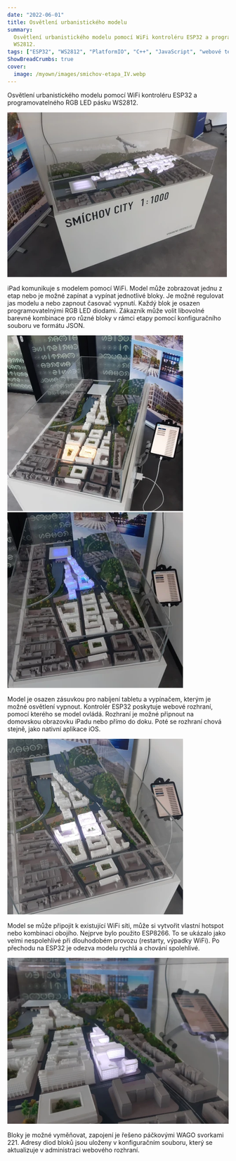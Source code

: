 ```yaml
---
date: "2022-06-01"
title: Osvětlení urbanistického modelu
summary:
  Osvětlení urbanistického modelu pomocí WiFi kontroléru ESP32 a programovatelného RGB LED pásku
  WS2812.
tags: ["ESP32", "WS2812", "PlatformIO", "C++", "JavaScript", "webové technologie"]
ShowBreadCrumbs: true
cover:
  image: /myown/images/smichov-etapa_IV.webp
---
```


Osvětlení urbanistického modelu pomocí WiFi kontroléru ESP32 a programovatelného RGB LED pásku WS2812.

![Celkový pohled](/myown/images/smichov-celek.webp)

iPad komunikuje s modelem pomocí WiFi.
Model může zobrazovat jednu z etap nebo je možné zapínat a vypínat jednotlivé bloky.
Je možné regulovat jas modelu a nebo zapnout časovač vypnutí. Každý blok je osazen programovatelnými RGB LED diodami.
Zákazník může volit libovolné barevné kombinace pro různé bloky v rámci etapy pomocí konfiguračního souboru ve formátu JSON.

![Režim etapy I](/myown/images/smichov-etapa_I.webp)
![Režim etapy II](/myown/images/smichov-etapa_II.webp)

Model je osazen zásuvkou pro nabíjení tabletu a vypínačem, kterým je možné osvětlení vypnout.
Kontrolér ESP32 poskytuje webové rozhraní, pomocí kterého se model ovládá.
Rozhraní je možné připnout na domovskou obrazovku iPadu nebo přímo do doku.
Poté se rozhraní chová stejně, jako nativní aplikace iOS.

![Režim etapy III](/myown/images/smichov-etapa_III.webp)

Model se může připojit k existující WiFi síti, může si vytvořit vlastní hotspot nebo kombinaci obojího.
Nejprve bylo použito ESP8266. To se ukázalo jako velmi nespolehlivé při dlouhodobém provozu (restarty, výpadky WiFi).
Po přechodu na ESP32 je odezva modelu rychlá a chování spolehlivé.

![Režim etapy IV](/myown/images/smichov-etapa_IV.webp)

Bloky je možné vyměňovat, zapojení je řešeno páčkovými WAGO svorkami 221.
Adresy diod bloků jsou uloženy v konfiguračním souboru, který se aktualizuje v administraci webového rozhraní.
